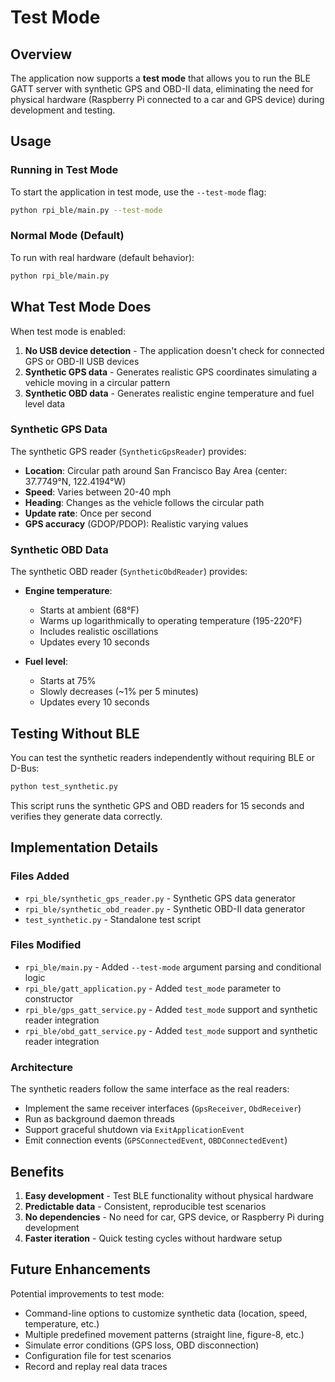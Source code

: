 # Test Mode

## Overview

The application now supports a **test mode** that allows you to run the BLE GATT server with synthetic GPS and OBD-II data, eliminating the need for physical hardware (Raspberry Pi connected to a car and GPS device) during development and testing.

## Usage

### Running in Test Mode

To start the application in test mode, use the `--test-mode` flag:

```bash
python rpi_ble/main.py --test-mode
```

### Normal Mode (Default)

To run with real hardware (default behavior):

```bash
python rpi_ble/main.py
```

## What Test Mode Does

When test mode is enabled:

1. **No USB device detection** - The application doesn't check for connected GPS or OBD-II USB devices
2. **Synthetic GPS data** - Generates realistic GPS coordinates simulating a vehicle moving in a circular pattern
3. **Synthetic OBD data** - Generates realistic engine temperature and fuel level data

### Synthetic GPS Data

The synthetic GPS reader (`SyntheticGpsReader`) provides:

- **Location**: Circular path around San Francisco Bay Area (center: 37.7749°N, 122.4194°W)
- **Speed**: Varies between 20-40 mph
- **Heading**: Changes as the vehicle follows the circular path
- **Update rate**: Once per second
- **GPS accuracy** (GDOP/PDOP): Realistic varying values

### Synthetic OBD Data

The synthetic OBD reader (`SyntheticObdReader`) provides:

- **Engine temperature**:
  - Starts at ambient (68°F)
  - Warms up logarithmically to operating temperature (195-220°F)
  - Includes realistic oscillations
  - Updates every 10 seconds

- **Fuel level**:
  - Starts at 75%
  - Slowly decreases (~1% per 5 minutes)
  - Updates every 10 seconds

## Testing Without BLE

You can test the synthetic readers independently without requiring BLE or D-Bus:

```bash
python test_synthetic.py
```

This script runs the synthetic GPS and OBD readers for 15 seconds and verifies they generate data correctly.

## Implementation Details

### Files Added

- `rpi_ble/synthetic_gps_reader.py` - Synthetic GPS data generator
- `rpi_ble/synthetic_obd_reader.py` - Synthetic OBD-II data generator
- `test_synthetic.py` - Standalone test script

### Files Modified

- `rpi_ble/main.py` - Added `--test-mode` argument parsing and conditional logic
- `rpi_ble/gatt_application.py` - Added `test_mode` parameter to constructor
- `rpi_ble/gps_gatt_service.py` - Added `test_mode` support and synthetic reader integration
- `rpi_ble/obd_gatt_service.py` - Added `test_mode` support and synthetic reader integration

### Architecture

The synthetic readers follow the same interface as the real readers:

- Implement the same receiver interfaces (`GpsReceiver`, `ObdReceiver`)
- Run as background daemon threads
- Support graceful shutdown via `ExitApplicationEvent`
- Emit connection events (`GPSConnectedEvent`, `OBDConnectedEvent`)

## Benefits

1. **Easy development** - Test BLE functionality without physical hardware
2. **Predictable data** - Consistent, reproducible test scenarios
3. **No dependencies** - No need for car, GPS device, or Raspberry Pi during development
4. **Faster iteration** - Quick testing cycles without hardware setup

## Future Enhancements

Potential improvements to test mode:

- Command-line options to customize synthetic data (location, speed, temperature, etc.)
- Multiple predefined movement patterns (straight line, figure-8, etc.)
- Simulate error conditions (GPS loss, OBD disconnection)
- Configuration file for test scenarios
- Record and replay real data traces
